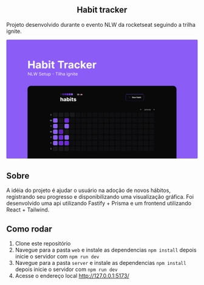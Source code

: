 <h2 align="center">Habit tracker</h2>
Projeto desenvolvido durante o evento NLW da rocketseat seguindo a trilha ignite. 


![Application cover](./.readme/cover.png)

## Sobre
A idéia do projeto é ajudar o usuário na adoção de novos hábitos, registrando seu progresso e disponibilizando uma visualização gráfica. Foi desenvolvido uma api utilizando Fastify + Prisma e um frontend utilizando React + Tailwind.

## Como rodar

 1. Clone este repositório
 2. Navegue para a pasta `web` e instale as dependencias `npm install` depois inicie o servidor com `npm run dev`
 3. Navegue para a pasta `server` e instale as dependencias `npm install` depois inicie o servidor com `npm run dev`
 4. Acesse o endereço local http://127.0.0.1:5173/
